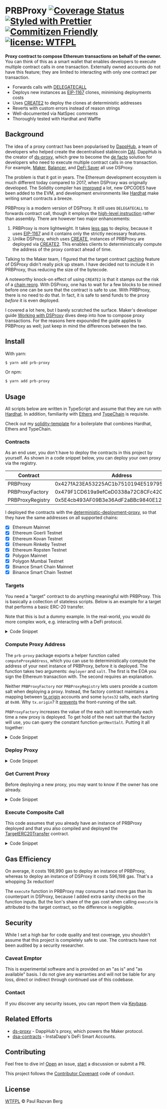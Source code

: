 # PRBProxy [![Coverage Status](https://coveralls.io/repos/github/paulrberg/prb-proxy/badge.svg?branch=main)](https://coveralls.io/github/paulrberg/prb-proxy?branch=main) [![Styled with Prettier](https://img.shields.io/badge/code_style-prettier-ff69b4.svg)](https://prettier.io) [![Commitizen Friendly](https://img.shields.io/badge/commitizen-friendly-brightgreen.svg)](http://commitizen.github.io/cz-cli/) [![license: WTFPL](https://img.shields.io/badge/license-WTFPL-yellow.svg)](https://spdx.org/licenses/WTFPL.html)

**Proxy contract to compose Ethereum transactions on behalf of the owner.** You can think of this as a smart wallet
that enables developers to execute multiple contract calls in one transaction. Externally owned accounts do not
have this feature; they are limited to interacting with only one contract per transaction.

- Forwards calls with [DELEGATECALL][2]
- Deploys new instances as [EIP-1167][3] clones, minimising deployments costs
- Uses [CREATE2][1] to deploy the clones at deterministic addresses
- Reverts with custom errors instead of reason strings
- Well-documented via NatSpec comments
- Thoroughly tested with Hardhat and Waffle

## Background

The idea of a proxy contract has been popularised by [DappHub](https://github.com/dapphub), a team of developers who helped create
the decentralised stablecoin [DAI](https://makerdao.com). DappHub is the creator of [ds-proxy](https://github.com/dapphub/ds-proxy),
which grew to become the [de facto](https://ethereum.stackexchange.com/a/90304/24693) solution for developers who need to execute multiple contract
calls in one transaction. For example, [Maker](https://makerdao.com), [Balancer](https://balancer.fi), and [DeFi
Saver](https://defisaver.com/) all use DSProxy.

The problem is that it got in years. The Ethereum development ecosystem is much different today compared to 2017,
when DSProxy was originally developed. The Solidity compiler has [improved](https://docs.soliditylang.org/en/v0.8.7/080-breaking-changes.html) a lot,
new OPCODES have been added to the EVM, and development environments like [Hardhat](https://hardhat.org/) make writing smart contracts a breeze.

PRBProxy is a modern version of DSProxy. It still uses `DELEGATECALL` to forwards contract call, though it employs the
[high-level instruction](https://ethereum.stackexchange.com/q/37601/24693) rather than assembly. There are however two
major enhancements:

1. PRBProxy is more lightweight. It takes [less gas](./README.md#gas-efficiency) to deploy, because it uses [EIP-1167][3]
   and it contains only the strictly necessary features.
2. Unlike DSProxy, which uses
   [CREATE](https://ethereum.stackexchange.com/questions/760/how-is-the-address-of-an-ethereum-contract-computed),
   instances of PRBProxy are deployed via [CREATE2][1]. This enables clients to deterministically compute the address of the proxy contract ahead of time.

Talking to the Maker team, I figured that the target contract [caching](https://github.com/dapphub/ds-proxy/blob/e17a2526ad5c9877ba925ff25c1119f519b7369b/src/proxy.sol#L130-L150)
feature of DSProxy didn't really pick up steam. I have decided not to include it in PRBProxy, thus reducing the size
of the bytecode.

A noteworthy knock-on effect of using `CREATE2` is that it stamps out the risk of a [chain
reorg](https://en.bitcoin.it/wiki/Chain_Reorganization). With DSProxy, one has to wait for a few blocks to be
mined before one can be sure that the contract is safe to use. With PRBProxy, there is no need to do that. In fact, it
is safe to send funds to the proxy _before_ it is even deployed.

I covered a lot here, but I barely scratched the surface. Maker's developer guide [Working with
DSProxy](https://github.com/makerdao/developerguides/blob/master/devtools/working-with-dsproxy/working-with-dsproxy.md)
dives deep into how to compose proxy transactions. For the reasons here expounded the guide applies to PRBProxy as well;
just keep in mind the differences between the two.

## Install

With yarn:

```bash
$ yarn add prb-proxy
```

Or npm:

```bash
$ yarn add prb-proxy
```

## Usage

All scripts below are written in TypeScript and assume that they are run with [Hardhat](https://hardhat.org).
In addition, familiarity with [Ethers](https://github.com/ethers-io/ethers.js) and
[TypeChain](https://github.com/ethereum-ts/TypeChain/tree/master/packages/hardhat) is requisite.

Check out my [solidity-template](https://github.com/paulrberg/solidity-template) for a boilerplate that combines
Hardhat, Ethers and TypeChain.

### Contracts

As an end user, you don't have to deploy the contracts in this project by yourself. As shown in a code snippet below, you can
deploy your own proxy via the registry.

| Contract         | Address                                    |
| ---------------- | ------------------------------------------ |
| PRBProxy         | 0x427fA23EA53225AC1b7510194E51979510A68007 |
| PRBProxyFactory  | 0x479F1CD619a9efCeD0338a72C8CFc42Cd17B96F8 |
| PRBProxyRegistry | 0x5E4cb493AF09B3e36AdF2aBBc9840E1297A9Bf1c |

I deployed the contracts with the
[deterministic-deployment-proxy](https://github.com/Zoltu/deterministic-deployment-proxy), so that they have the same addresses on
all supported chains:

- [x] Ethereum Mainnet
- [x] Ethereum Goerli Testnet
- [x] Ethereum Kovan Testnet
- [x] Ethereum Rinkeby Testnet
- [x] Ethereum Ropsten Testnet
- [x] Polygon Mainnet
- [x] Polygon Mumbai Testnet
- [x] Binance Smart Chain Mainnet
- [x] Binance Smart Chain Testnet

### Targets

You need a "target" contract to do anything meaningful with PRBProxy. This is basically a collection of stateless
scripts. Below is an example for a target that performs a basic ERC-20 transfer.

Note that this is but a dummy example. In the real-world, you would do more complex work, e.g. interacting with a DeFi
protocol.

<details>
<summary>Code Snippet</summary>

```solidity
// SPDX-License-Identifier: Unlicense
pragma solidity >=0.8.4;

import "@openzeppelin/contracts/token/erc20/IERC20.sol"

contract TargetERC20Transfer {
    function transferTokens(IERC20 token, uint256 amount, address recipient) {
      // Transfer tokens from user to PRBProxy.
      token.transferFrom(msg.sender, amount);

      // Transfer tokens from PRBProxy to specific recipient.
      token.transfer(recipient, amount);
    }
}

```

</details>

### Compute Proxy Address

The `prb-proxy` package exports a helper function called `computeProxyAddress`, which you can use to deterministically
compute the address of your next instance of PRBProxy, before it is deployed. The function takes two arguments:
`deployer` and `salt`. The first is the EOA you sign the Ethereum transaction with. The second requires an explanation.

Neither `PRBProxyFactory` nor `PRBProxyRegistry` lets users provide a custom salt when deploying a proxy. Instead,
the factory contract maintains a mapping between
[tx.origin](https://ethereum.stackexchange.com/questions/109680/is-tx-origin-always-an-externally-owned-account-eoa)
accounts and some `bytes32` salts, each starting at `0x00`. Why `tx.origin`? It
[prevents](https://ethereum.stackexchange.com/questions/109272/how-to-prevent-front-running-the-salt-when-using-create2)
the front-running of the salt.

`PRBProxyFactory` increases the value of the each salt incrementally each time a new proxy is deployed. To get hold of the next
salt that the factory will use, you can query the constant function `getNextSalt`. Putting it all together:

<details>
<summary>Code Snippet</summary>

```ts
import { SignerWithAddress } from "@nomiclabs/hardhat-ethers/signers";
import { computeProxyAddress } from "prb-proxy";
import { PRBProxyFactory__factory } from "prb-proxy/typechain/factories/PRBProxyFactory__factory";
import { PRBProxyFactory } from "prb-proxy/typechain/PRBProxyFactory";

task("compute-proxy-address").setAction(async function (_, { ethers }) {
  const signers: SignerWithAddress[] = await ethers.getSigners();

  // Load PRBProxyFactory as an ethers.js contract.
  const factory: PRBProxyFactory = PRBProxyFactory__factory.connect(addresses.PRBProxyFactory, signers[0]);

  // Load the next salt. "signers[0]" is considered to be a proxy deployer.
  const nextSalt: string = await factory.getNextSalt(signers[0]);

  // Deterministically compute the address of your next instance of PRBProxy.
  const address: string = computeProxyAddress(signers[0].address, nextSalt);
});
```

</details>

### Deploy Proxy

<details>
<summary>Code Snippet</summary>

It is recommended to deploy the proxy via the `PRBProxyRegistry` contract. The registry guarantees that an owner
can have only one proxy at a time.

```ts
import { SignerWithAddress } from "@nomiclabs/hardhat-ethers/signers";
import { task } from "hardhat/config";
import { addresses } from "prb-proxy";
import { PRBProxyRegistry__factory } from "prb-proxy/typechain/factories/PRBProxyRegistry__factory";
import { PRBProxyRegistry } from "prb-proxy/typechain/PRBProxyRegistry";

task("deploy-prb-proxy").setAction(async function (_, { ethers }) {
  const signers: SignerWithAddress[] = await ethers.getSigners();

  // Load PRBProxyRegistry as an ethers.js contract.
  const registry: PRBProxyRegistry = PRBProxyRegistry__factory.connect(addresses.PRBProxyRegistry, signers[0]);

  // Call contract function "deploy" to deploy an instance of PRBProxy belonging to "msg.sender".
  const tx = await registry.deploy();

  // Wait for a block confirmation.
  await tx.wait(1);
});
```

</details>

### Get Current Proxy

Before deploying a new proxy, you may want to know if the owner has one already.

<details>
<summary>Code Snippet</summary>

```ts
import { SignerWithAddress } from "@nomiclabs/hardhat-ethers/signers";
import { computeProxyAddress } from "prb-proxy";
import { PRBProxyRegistry__factory } from "prb-proxy/typechain/factories/PRBProxyRegistry__factory";
import { PRBProxyRegistry } from "prb-proxy/typechain/PRBProxyRegistry";

task("get-current-proxy").setAction(async function (_, { ethers }) {
  const signers: SignerWithAddress[] = await ethers.getSigners();

  // Load PRBProxyRegistry as an ethers.js contract.
  const registry: PRBProxyRegistry = PRBProxyRegistry__factory.connect(addresses.PRBProxyRegistry, signers[0]);

  // Load the next salt. "signers[0]" is considered to be a proxy owner.
  const currentProxy: string = await registry.getCurrentProxy(signers[0]);

  // Deterministically compute the address of your instance of PRBProxy.
  const address: string = computeProxyAddress(signers[0].address, nextSalt);
});
```

</details>

### Execute Composite Call

This code assumes that you already have an instance of PRBProxy deployed and that you also compiled and deployed the
[TargetERC20Transfer](./README.md#target-contract) contract.

<details>
<summary>Code Snippet</summary>

```ts
import { BigNumber } from "@ethersproject/bignumber";
import { parseUnits } from "@ethersproject/units";
import { SignerWithAddress } from "@nomiclabs/hardhat-ethers/signers";
import { task } from "hardhat/config";
import { PRBProxy__factory } from "prb-proxy/typechain/factories/PRBProxy__factory";
import { PRBProxy } from "prb-proxy/typechain/PRBProxy";

import { TargetERC20Transfer__factory } from "../typechain/factories/TargetERC20Transfer__factory";
import { TargetERC20Transfer } from "../typechain/TargetERC20Transfer";

task("execute-composite-call").setAction(async function (_, { ethers }) {
  const signers: SignerWithAddress[] = await ethers.getSigners();

  // Load the PRBProxy as an ethers.js contract.
  const prbProxyAddress: string = "0x...";
  const prbProxy: PRBProxy = PRBProxy__factory.connect(prbProxyAddress, signers[0]);

  // Load the TargetERC20Transfer as an ethers.js contract.
  const targetAddress: string = "0x...";
  const target: TargetERC20Transfer = TargetERC20Transfer__factory.connect(targetAddress, signers[0]);

  // Encode the target contract call as calldata.
  const tokenAddress: string = "0x...";
  const amount: BigNumber = parseUnits("100");
  const recipient: string = "0x...";
  const data: string = target.interface.encodeFunctionData("transferTokens", [tokenAddress, amount, recipient]);

  // Execute the composite call.
  const receipt = await prbProxy.execute(targetAddress, data);
});
```

</details>

## Gas Efficiency

On average, it costs 198,990 gas to deploy an instance of PRBProxy, whereas to deploy an instance
of DSProxy it costs 596,198 gas. That's a whopping 3x reduction!

The `execute` function in PRBProxy may consume a tad more gas than its counterpart in DSProxy, because I
added extra sanity checks on the function inputs. But the lion's share of the gas cost when calling `execute`
is attributed to the target contract, so the difference is negligible.

## Security

While I set a high bar for code quality and test coverage, you shouldn't assume that this project is completely safe to
use. The contracts have not been audited by a security researcher.

### Caveat Emptor

This is experimental software and is provided on an "as is" and "as available" basis. I do not give any warranties and
will not be liable for any loss, direct or indirect through continued use of this codebase.

### Contact

If you discover any security issues, you can report them via [Keybase](https://keybase.io/paulrberg).

## Related Efforts

- [ds-proxy](https://github.com/dapphub/ds-proxy) - DappHub's proxy, which powers the Maker protocol.
- [dsa-contracts](https://github.com/Instadapp/dsa-contracts) - InstaDapp's DeFi Smart Accounts.

## Contributing

Feel free to dive in! [Open](https://github.com/paulrberg/prb-proxy/issues/new) an issue,
[start](https://github.com/paulrberg/prb-proxy/discussions/new) a discussion or submit a PR.

This project follows the [Contributor Covenant](https://www.contributor-covenant.org/) code of conduct.

## License

[WTFPL](./LICENSE.md) © Paul Razvan Berg

<!-- Links -->

[1]: https://eips.ethereum.org/EIPS/eip-1014
[2]: https://ethereum.stackexchange.com/questions/3667/difference-between-call-callcode-and-delegatecall/3672
[3]: https://eips.ethereum.org/EIPS/eip-1167
